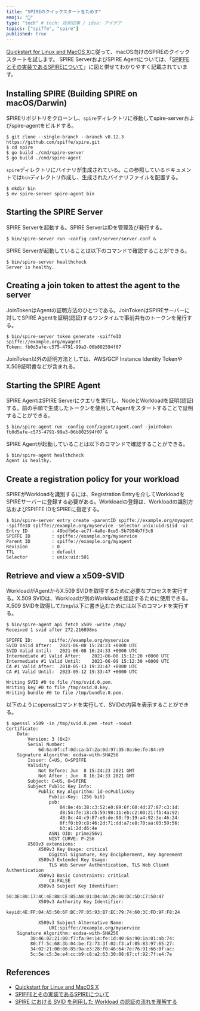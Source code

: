 ```yaml
---
title: "SPIREのクイックスタートをためす"
emoji: "💨"
type: "tech" # tech: 技術記事 / idea: アイデア
topics: ["spiffe", "spire"]
published: true 
---
```


[Quickstart for Linux and MacOS X](https://spiffe.io/docs/latest/try/getting-started-linux-macos-x/)に従って、macOS向けのSPIREのクイックスタートを試します。
SPIRE ServerおよびSPIRE Agentについては、「[SPIFFEとその実装であるSPIREについて](https://qiita.com/hiyosi/items/8eec00f396af2050db61)」に図と併せてわかりやすく記載されています。

## Installing SPIRE (Building SPIRE on macOS/Darwin)
SPIREリポジトリをクローンし、``spire``ディレクトリに移動してspire-serverおよびspire-agentをビルドする。
```
$ git clone --single-branch --branch v0.12.3 https://github.com/spiffe/spire.git
$ cd spire
$ go build ./cmd/spire-server 
$ go build ./cmd/spire-agent
```
``spire``ディレクトリにバイナリが生成されている。この参照しているドキュメントでは``bin``ディレクトリ作成し、生成されたバイナリファイルを配置する。
```
$ mkdir bin
$ mv spire-server spire-agent bin
```
## Starting the SPIRE Server
SPIRE Serverを起動する。SPIRE ServerはIDを管理及び発行する。
```
$ bin/spire-server run -config conf/server/server.conf &
```
SPIRE Serverが起動していることは以下のコマンドで確認することができる。
```
$ bin/spire-server healthcheck
Server is healthy.
```
## Creating a join token to attest the agent to the server
JoinTokenはAgentの証明方法のひとつである。JoinTokenはSPIREサーバーに対してSPIRE Agentを証明(認証)するワンタイムで事前共有のトークンを発行する。
```
$ bin/spire-server token generate -spiffeID spiffe://example.org/myagent
Token: fb0d5afe-c575-4791-99a3-06b802594f07
```
JoinToken以外の証明方法としては、AWS/GCP Instance Identity TokenやX.509証明書などが含まれる。

## Starting the SPIRE Agent
SPIRE AgentはSPIRE Serverにクエリを実行し、NodeとWorkloadを証明(認証)する。前の手順で生成したトークンを使用してAgentをスタートすることで証明することができる。
```
$ bin/spire-agent run -config conf/agent/agent.conf -joinToken fb0d5afe-c575-4791-99a3-06b802594f07 &
```

SPIRE Agentが起動していることは以下のコマンドで確認することができる。
```
$ bin/spire-agent healthcheck
Agent is healthy.
```

## Create a registration policy for your workload
SPIREがWorkloadを識別するには、Registration Entryを介してWorkloadをSPIREサーバーに登録する必要がある。Workloadの登録は、Workloadの識別方法およびSPIFFE IDをSPIREに指定する。
```
$ bin/spire-server entry create -parentID spiffe://example.org/myagent -spiffeID spiffe://example.org/myservice -selector unix:uid:$(id -u)
Entry ID         : 49bdfb6e-ac7f-4a0e-8ce5-5b7984b7f3c8
SPIFFE ID        : spiffe://example.org/myservice
Parent ID        : spiffe://example.org/myagent
Revision         : 0
TTL              : default
Selector         : unix:uid:501

```

## Retrieve and view a x509-SVID
WorkloadがAgentからX.509 SVIDを取得するために必要なプロセスを実行する。X.509 SVIDは、Workloadが別のWorkloadを認証するために使用できる。X.509 SVIDを取得して/tmp/以下に書き込むためには以下のコマンドを実行する。
```
$ bin/spire-agent api fetch x509 -write /tmp/
Received 1 svid after 272.216898ms

SPIFFE ID:		spiffe://example.org/myservice
SVID Valid After:	2021-06-08 15:24:23 +0000 UTC
SVID Valid Until:	2021-06-08 16:24:33 +0000 UTC
Intermediate #1 Valid After:	2021-06-08 15:12:20 +0000 UTC
Intermediate #1 Valid Until:	2021-06-09 15:12:30 +0000 UTC
CA #1 Valid After:	2018-05-13 19:33:47 +0000 UTC
CA #1 Valid Until:	2023-05-12 19:33:47 +0000 UTC

Writing SVID #0 to file /tmp/svid.0.pem.
Writing key #0 to file /tmp/svid.0.key.
Writing bundle #0 to file /tmp/bundle.0.pem.
```
以下のようにopensslコマンドを実行して、SVIDの内容を表示することができる。
```
$ openssl x509 -in /tmp/svid.0.pem -text -noout
Certificate:
    Data:
        Version: 3 (0x2)
        Serial Number:
            6d:6a:0f:cf:0d:ca:b7:2a:0d:97:35:0a:6e:fe:84:e9
    Signature Algorithm: ecdsa-with-SHA256
        Issuer: C=US, O=SPIFFE
        Validity
            Not Before: Jun  8 15:24:23 2021 GMT
            Not After : Jun  8 16:24:33 2021 GMT
        Subject: C=US, O=SPIRE
        Subject Public Key Info:
            Public Key Algorithm: id-ecPublicKey
                Public-Key: (256 bit)
                pub:
                    04:8e:4b:38:c3:52:e0:89:6f:60:4d:27:87:c3:1d:
                    d8:54:fe:18:cb:59:98:11:eb:c2:00:21:fb:4a:92:
                    48:8c:44:c9:87:e8:de:98:f9:19:a4:92:3e:46:24:
                    0f:f0:b9:c8:46:2d:71:dd:a7:e8:70:aa:03:59:56:
                    b3:a1:2d:d6:4e
                ASN1 OID: prime256v1
                NIST CURVE: P-256
        X509v3 extensions:
            X509v3 Key Usage: critical
                Digital Signature, Key Encipherment, Key Agreement
            X509v3 Extended Key Usage:
                TLS Web Server Authentication, TLS Web Client Authentication
            X509v3 Basic Constraints: critical
                CA:FALSE
            X509v3 Subject Key Identifier:
                50:3E:80:17:4C:4E:88:CE:B5:A8:01:D4:0A:26:80:DC:5D:C7:50:47
            X509v3 Authority Key Identifier:
                keyid:4E:FF:04:A5:50:6F:BC:7F:05:93:B7:EC:79:74:60:3C:FD:9F:F8:24

            X509v3 Subject Alternative Name:
                URI:spiffe://example.org/myservice
    Signature Algorithm: ecdsa-with-SHA256
         30:46:02:21:00:f7:fa:9e:14:fe:1d:40:6a:90:1a:01:ab:74:
         80:ff:5c:68:3b:04:be:f2:73:3f:02:f3:af:05:83:97:65:27:
         34:02:21:00:86:85:9a:e3:28:f0:46:64:7e:76:91:66:0f:ac:
         5c:5e:c5:3e:e4:cc:b9:c8:a2:63:30:08:67:cf:92:7f:e4:7e
```

## References 
- [Quickstart for Linux and MacOS X](https://spiffe.io/docs/latest/try/getting-started-linux-macos-x/)
- [SPIFFEとその実装であるSPIREについて](https://qiita.com/hiyosi/items/8eec00f396af2050db61)
- [SPIRE における SVID を利用した Workload の認証の流れを理解する](https://qiita.com/ryysud/items/e5a260b2a7cc6ac98332)